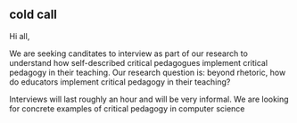 cold call
---------

Hi all,

We are seeking canditates to interview as part of our research to understand how self-described critical pedagogues
implement critical pedagogy in their teaching. Our research question is: beyond rhetoric, how do educators implement critical pedagogy in
their teaching?

Interviews will last roughly an hour and will be very informal. We are looking for concrete examples of critical
pedagogy in computer science
